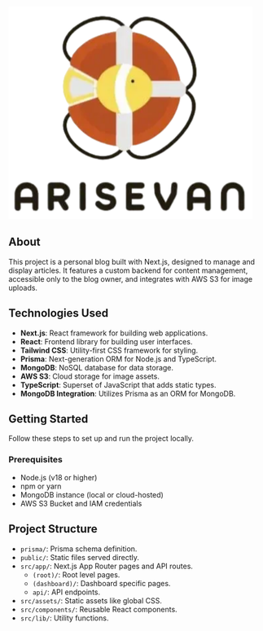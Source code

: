 ![Arisevan](/public/common/logo_large.svg)
## About

This project is a personal blog built with Next.js, designed to manage and display articles. It features a custom backend for content management, accessible only to the blog owner, and integrates with AWS S3 for image uploads.

## Technologies Used

- **Next.js**: React framework for building web applications.
- **React**: Frontend library for building user interfaces.
- **Tailwind CSS**: Utility-first CSS framework for styling.
- **Prisma**: Next-generation ORM for Node.js and TypeScript.
- **MongoDB**: NoSQL database for data storage.
- **AWS S3**: Cloud storage for image assets.
- **TypeScript**: Superset of JavaScript that adds static types.
- **MongoDB Integration**: Utilizes Prisma as an ORM for MongoDB.

## Getting Started

Follow these steps to set up and run the project locally.

### Prerequisites

- Node.js (v18 or higher)
- npm or yarn
- MongoDB instance (local or cloud-hosted)
- AWS S3 Bucket and IAM credentials

## Project Structure

-   `prisma/`: Prisma schema definition.
-   `public/`: Static files served directly.
-   `src/app/`: Next.js App Router pages and API routes.
    -   `(root)/`: Root level pages.
    -   `(dashboard)/`: Dashboard specific pages.
    -   `api/`: API endpoints.
-   `src/assets/`: Static assets like global CSS.
-   `src/components/`: Reusable React components.
-   `src/lib/`: Utility functions.
